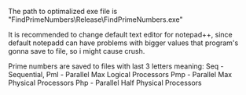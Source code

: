 The path to optimalized exe file is "FindPrimeNumbers\Release\FindPrimeNumbers.exe"

It is recommended to change default text editor for notepad++, since default notepadd can have problems with bigger values that program's gonna save to file, so i might cause crush.

Prime numbers are saved to files with last 3 letters meaning:
Seq - Sequential,
Pml - Parallel Max Logical Processors
Pmp - Parallel Max Physical Processors
Php - Parallel Half Physical Processors